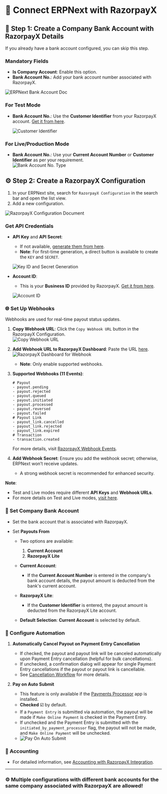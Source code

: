 # 🚀 Connect ERPNext with RazorpayX

## 📝 Step 1: Create a Company Bank Account with RazorpayX Details

If you already have a bank account configured, you can skip this step.

### Mandatory Fields

- **Is Company Account**: Enable this option.  
- **Bank Account No.**: Add your bank account number associated with RazorpayX.  

![ERPNext Bank Account Doc](https://github.com/user-attachments/assets/78267bd9-6705-472d-a066-d42a5d170031)

### For Test Mode

- **Bank Account No.**: Use the **Customer Identifier** from your RazorpayX account. [Get it from here](https://x.razorpay.com/settings/banking).  

  ![Customer Identifier](https://github.com/user-attachments/assets/9d03d92f-7ca7-4dc9-9641-5f6263d90362)

### For Live/Production Mode

- **Bank Account No.**: Use your **Current Account Number** or **Customer Identifier** as per your requirement.  
  ![Bank Account No. Type](https://github.com/user-attachments/assets/86a992c6-f30b-4ef3-91e3-264b92b6d4f8)

## ⚙️ Step 2: Create a RazorpayX Configuration

1. In your ERPNext site, search for `RazorpayX Configuration` in the search bar and open the list view.  
2. Add a new configuration.  

![RazorpayX Configuration Document](https://github.com/user-attachments/assets/7a64d65f-dc00-41cf-bd70-9daa7a587da0)

### Get API Credentials

- **API Key** and **API Secret**:  
  - If not available, [generate them from here](https://x.razorpay.com/settings/developer-controls).  
  - **Note**: For first-time generation, a direct button is available to create the `KEY` and `SECRET`.  

  ![Key ID and Secret Generation](https://github.com/user-attachments/assets/ddfc1b0d-24f2-4213-89fd-dbe7ce40fab1)

- **Account ID**:  
  - This is your **Business ID** provided by RazorpayX. [Get it from here](https://x.razorpay.com/settings/business).  

  ![Account ID](https://github.com/user-attachments/assets/d13001a2-a128-4d91-99ee-07ff08a4c56d)

### 🌐 Set Up Webhooks

Webhooks are used for real-time payout status updates.

1. **Copy Webhook URL**: Click the `Copy Webhook URL` button in the RazorpayX Configuration.  
  ![Copy Webhook URL](https://github.com/user-attachments/assets/c5dbba85-9289-4031-ae63-efaa647d3852)

2. **Add Webhook URL to RazorpayX Dashboard**: Paste the URL [here](https://x.razorpay.com/settings/developer-controls).  
  ![RazorpayX Dashboard for Webhook](https://github.com/user-attachments/assets/08d25a69-87c2-46f7-95d4-27a5c30d4f75)

   - **Note**: Only enable supported webhooks.  

3. **Supported Webhooks (11 Events)**:

   ```shell
   # Payout
   - payout.pending
   - payout.rejected
   - payout.queued
   - payout.initiated
   - payout.processed
   - payout.reversed
   - payout.failed
   # Payout Link
   - payout_link.cancelled
   - payout_link.rejected
   - payout_link.expired
   # Transaction
   - transaction.created
   ```

   For more details, visit [RazorpayX Webhook Events](https://razorpay.com/docs/x/apis/subscribe/#webhook-events-and-descriptions).

4. **Add Webhook Secret**: Ensure you add the webhook secret; otherwise, ERPNext won’t receive updates.  
   - A strong webhook secret is recommended for enhanced security.  

**Note**:  

- Test and Live modes require different **API Keys** and **Webhook URLs**.  
- For more details on Test and Live modes, [visit here](https://github.com/resilient-tech/razorpayx-integration/blob/version-15/docs/setup/1_setup_test_and_live_mode.md).  

### 🏦 Set Company Bank Account

- Set the bank account that is associated with RazorpayX.

- Set **Payouts From**

  - Two options are available:  
    1. **Current Account**  
    2. **RazorpayX Lite**  

  - **Current Account**:  
    - If the **Current Account Number** is entered in the company's bank account details, the payout amount is deducted from the bank's current account.  

  - **RazorpayX Lite**:  
    - If the **Customer Identifier** is entered, the payout amount is deducted from the RazorpayX Lite account.  

  - **Default Selection**: **Current Account** is selected by default.  

### 🤖 Configure Automation

1. **Automatically Cancel Payout on Payment Entry Cancellation**
   - If checked, the payout and payout link will be canceled automatically upon Payment Entry cancellation (helpful for bulk cancellations).  
   - If unchecked, a confirmation dialog will appear for single Payment Entry cancellations if the payout or payout link is cancellable.  
   - See [Cancellation Workflow](https://github.com/resilient-tech/razorpayx-integration/blob/version-15/docs/payout/5_cancel_payout.md) for more details.  

2. **Pay on Auto Submit**
   - This feature is only available if the [Payments Processor](https://github.com/resilient-tech/payments-processor) app is installed.  
   - **Checked** ☑️ by default.  
   - If a `Payment Entry` is submitted via automation, the payout will be made if `Make Online Payment` is checked in the Payment Entry.  
   - If unchecked and the Payment Entry is submitted with the `initiated_by_payment_processor` flag, the payout will not be made, and `Make Online Payment` will be unchecked.  
   - ![Pay On Auto Submit](https://github.com/user-attachments/assets/cf204193-cf55-4715-a9e7-770fa3937dc0)

### 🤖  Accounting

- For detailed information, see [Accounting with RazorpayX Integration](https://github.com/resilient-tech/razorpayx-integration/blob/version-15/docs/accounting).

---

### ⚙️ Multiple configurations with different bank accounts for the same company associated with RazorpayX are allowed!
